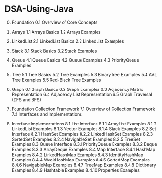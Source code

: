 # DSA-Using-Java
0. Foundation
  0.1 Overview of Core Concepts

1. Arrays
  1.1 Arrays Basics
  1.2 Arrays Examples

2. LinkedList
  2.1 LinkedList Basics
  2.2 LinkedList Examples

3. Stack
  3.1 Stack Basics
  3.2 Stack Examples

4. Queue
  4.1 Queue Basics
  4.2 Queue Examples
  4.3 PriorityQueue Examples

5. Tree
  5.1 Tree Basics
  5.2 Tree Examples
  5.3 BinaryTree Examples
  5.4 AVL Tree Examples
  5.5 Red-Black Tree Examples

6. Graph
  6.1 Graph Basics
  6.2 Graph Examples
  6.3 Adjacency Matrix Representation
  6.4 Adjacency List Representation
  6.5 Graph Traversal (DFS and BFS)

7. Foundation Collection Framework
  7.1 Overview of Collection Framework
  7.2 Interfaces and Implementations

8. Interface Implementations
  8.1 List Interface
    8.1.1 ArrayList Examples
    8.1.2 LinkedList Examples
    8.1.3 Vector Examples
    8.1.4 Stack Examples
  8.2 Set Interface
    8.2.1 HashSet Examples
    8.2.2 LinkedHashSet Examples
    8.2.3 SortedSet Examples
    8.2.4 NavigableSet Examples
    8.2.5 TreeSet Examples
  8.3 Queue Interface
    8.3.1 PriorityQueue Examples
    8.3.2 Deque Examples
    8.3.3 ArrayDeque Examples
  8.4 Map Interface
    8.4.1 HashMap Examples
    8.4.2 LinkedHashMap Examples
    8.4.3 IdentityHashMap Examples
    8.4.4 WeakHashMap Examples
    8.4.5 SortedMap Examples
    8.4.6 NavigableMap Examples
    8.4.7 TreeMap Examples
    8.4.8 Dictionary Examples
    8.4.9 Hashtable Examples
    8.4.10 Properties Examples
